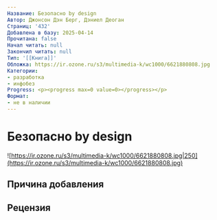 ```yaml
---
Название: Безопасно by design
Автор: Джонсон Дэн Берг, Дэниел Деоган
Страниц: '432'
Добавлена в базу: 2025-04-14
Прочитана: false
Начал читать: null
Закончил читать: null
Тип: '[[Книга]]'
Обложка: https://ir.ozone.ru/s3/multimedia-k/wc1000/6621880808.jpg
Категории:
- разработка
- инфобез
Progress: <p><progress max=0 value=0></progress></p>
Формат:
- не в наличии
---
```

# Безопасно by design

![https://ir.ozone.ru/s3/multimedia-k/wc1000/6621880808.jpg|250](https://ir.ozone.ru/s3/multimedia-k/wc1000/6621880808.jpg)

## Причина добавления


## Рецензия